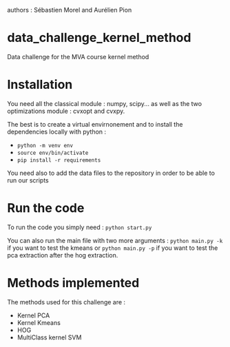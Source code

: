 authors : Sébastien Morel and Aurélien Pion
# data_challenge_kernel_method

Data challenge for the MVA course kernel method

# Installation

You need all the classical module : numpy, scipy... as well as the two optimizations module : cvxopt and cvxpy.

The best is to create a virtual envirnonement and to install the dependencies locally with python :
- ```python -m venv env```
- ```source env/bin/activate```
- ```pip install -r requirements```

You need also to add the data files to the repository in order to be able to run our scripts

# Run the code

To run the code you simply need : ```python start.py```

You can also run the main file with two more arguments :  ```python main.py -k``` if you want to test the kmeans or ```python main.py -p``` if you want to test the pca extraction after the hog extraction.

# Methods implemented

The methods used for this challenge are :
- Kernel PCA
- Kernel Kmeans
- HOG
- MultiClass kernel SVM

